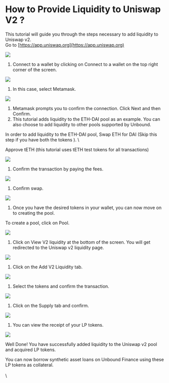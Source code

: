 # How to Provide Liquidity to Uniswap V2 ?

This tutorial will guide you through the steps necessary to add liquidity to Uniswap v2.\
Go to [https://app.uniswap.org](https://app.uniswap.org)

![](https://lh5.googleusercontent.com/6owns\_ibblPHJSd1Ej5nSM61cz\_dx70P\_8AmNnrhoU4it8bexFy7Iuip6fNznlM73QRF7eGqLLVX\_XWdk4E\_Q7jgk1jxA5-zM4hgS1nBgXYvoKZHK7E4GioSExLRwVlVL4TUFrMp)

1. Connect to a wallet by clicking on Connect to a wallet on the top right corner of the screen.

![](https://lh6.googleusercontent.com/ZC2mOPwLG53T1oEYqzk9K9nl9rQatl2bsOUMrsx4OjNbVcDTkgfbnqKnDZ9XskqUja4\_BqAIV3qBNJ1cqfpRsEjQ9fL2QtVuX9hBNQDu9d16U-QW3pVWjUt2eI8246MGHSiTYHnm)

1. In this case, select Metamask.

![](https://lh4.googleusercontent.com/x21AQ1hfWBHp6fJx11BkKiaztM-buDQQAaj8Xq\_byg-bsAukWh79kQXfxXRz0GGNLjBhU5NrmG6thirs9xmPITWrXDI39W7whpu7UfHw0ZqOZldvgVdTq-Luiry7wXbE6B2XvHKY)

1. Metamask prompts you to confirm the connection. Click Next and then Confirm.
2. This tutorial adds liquidity to the ETH-DAI pool as an example. You can also choose to add liquidity to other pools supported by Unbound.&#x20;

In order to add liquidity to the ETH-DAI pool, Swap ETH for DAI (Skip this step if you have both the tokens ).  \


Approve tETH (this tutorial uses tETH test tokens for all transactions)&#x20;

![](https://lh4.googleusercontent.com/VBDKGvbeN4VnBwYwqqyJN4xvVZmPrqt7XM5Y5Xiu4JBkVXQiViLX7xXMj29ong0EmiaWH1EkSZFRJJP5S5WiiEUm0U321avNHjNJWNP9a7pevfrDD6d5eu\_bw3lrfHIE8\_txq\_ch)

1. Confirm the transaction by paying the fees.

![](https://lh4.googleusercontent.com/CrKuObhfSNrIQJsWNzug82aEufFozwvOn\_liXwzeeIoYM3PRIBaOd2MyGic\_oz3MtP5w3Ji0kv1Ra2SdAJNS\_gm8PCBewgvoLOWC-oCYpK7PfesjefQhTTYz9clcrvbi42fx39PD)

1. Confirm swap.

![](https://lh5.googleusercontent.com/8pfiB4i3Lq2EKHdTvts7xtx1\_9pqdD5igZH2jZpye0lS6TXfHo2E-N42BNMifsCTDarA1lYKo-ZLh2P3jqPOvRy57oWN4Unj4w02XWfeGZY8ids7fh1VyJG789EO\_aM8cB2UaNgl)

1. Once you have the desired tokens in your wallet, you can now move on to creating the pool.

To create a pool, click on Pool.

![](https://lh3.googleusercontent.com/sT54ipmPb9iLfkzunuDNF4KgvID8jlP6Cg503LaRPInhyIlru\_Nyk0i-Ym-yGJoh0DT\_B4Jf3Srj6Kau\_Kk0-dDU7oMd2IH6me53dFJF6KPLKY-f5ejwcrtv5Wrkmve89vC6Rl\_h)

1. Click on View V2 liquidity at the bottom of the screen. You will get redirected to the Uniswap v2 liquidity page.

![](https://lh3.googleusercontent.com/ZPUcrSo2CtuiQOQWROltlkKFJ7ByzmVVOBZUkiS4NATdb8\_ZgsAcVG5nrU6vlGQpNUoBPovG6seoJzvOeemKZXqY3epOm9XLFrjDPLgHRgjsfMy8aWRu1mELju9Lk5E8j\_U2WI5j)

1. Click on the Add V2 Liquidity tab.

![](https://lh3.googleusercontent.com/bCd6ealkUq9b\_oDungmv-oLrCKl1c7Npz-PDThNHbf8Iun1pKhXFAj0ooUgyHLHNfBXBM6\_NFMhiod93JVl6mNlD9KU\_rg1EwkKRYD7\_KJR2lVz2O-CKOBvhLBmBUMs5qRf-lIZJ)

1. Select the tokens and confirm the transaction.

![](https://lh3.googleusercontent.com/58CQRq5Z3DNg73SVyuR1VT3tBQ5UqL2SDsL1qdVrVVAPpthVYJ9n6w-\_lwxHfB1RrJDueN2dPiXoTQpIeqtXcDoHZ-9XfKVcffqiizGf6ic7sNgalp6Wju4leqhMmR2mWfHb7xAK)

1. &#x20;Click on the Supply tab and confirm.

![](https://lh3.googleusercontent.com/uAGM4tc8\_S5S1EqluZDjNYoD8Q4-hbTZrIdaidufFUvRk1prKvVGJYIUHl0v9-qycyBmPZh4Bw3meP9s19zkmDYV4S9vV7K4NVG0lyVqp9NEvlqM6jIiAN1uLlE8ShORRvmw1QSF)

1. &#x20;You can view the receipt of your LP tokens.

![](https://lh4.googleusercontent.com/WTUEcBCIG-xThmHJpYu97k4oET7K0N-eIOuy4qjRA\_AR4\_IDJgX6SFmxYw3wctPhQaab4xnrnmAOVwsDO7bvSDSat3kifHlfVV7F\_Wx-O83tbAZsD4amArlwLDBYhH7vKKgOnCYH)

Well Done! You have successfully added liquidity to the Uniswap v2 pool and acquired LP tokens.&#x20;

You can now borrow synthetic asset loans on Unbound Finance using these LP tokens as collateral.\
\
\
